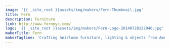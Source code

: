 ```yaml
---
image: '{{ _site_root }}assets/img/makers/Fern-Thumbnail.jpg'
title: Fern
description: Furniture
link: http://www.fernnyc.com/
logo: '{{ _site_root }}assets/img/makers/Fern-Logo-20140728122940.jpg'
makerTitle: Fern
makerTagline: 'Crafting heirloom furniture, lighting & objects from American hardwoods in Hudson, NY '
---
```

